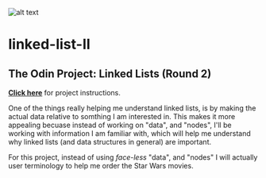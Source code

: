 ![alt text](https://images.unsplash.com/photo-1416543974351-c28453497ef4?ixlib=rb-4.0.3&ixid=MnwxMjA3fDB8MHxwaG90by1wYWdlfHx8fGVufDB8fHx8&auto=format&fit=crop&w=873&q=80 "Unsplash: Mike Alonzo (mikezo)")
# linked-list-II
## The Odin Project: Linked Lists (Round 2)
[**Click here**](https://www.theodinproject.com/lessons/javascript-linked-lists "The Odin Project") for project instructions.

One of the things really helping me understand linked lists, is by making the actual data relative to somthing I am interested in. This makes it more appealing becuase instead of working on "data", and "nodes", I'll be working with information I am familiar with, which will help me understand why linked lists (and data structures in general) are important. 

For this project, instead of using *face-less* "data", and "nodes" I will actually user terminology to help me order the Star Wars movies. 
